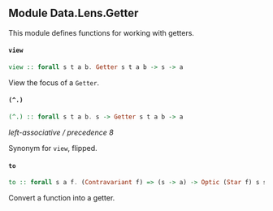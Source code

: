 ## Module Data.Lens.Getter

This module defines functions for working with getters.

#### `view`

``` purescript
view :: forall s t a b. Getter s t a b -> s -> a
```

View the focus of a `Getter`.

#### `(^.)`

``` purescript
(^.) :: forall s t a b. s -> Getter s t a b -> a
```

_left-associative / precedence 8_

Synonym for `view`, flipped.

#### `to`

``` purescript
to :: forall s a f. (Contravariant f) => (s -> a) -> Optic (Star f) s s a a
```

Convert a function into a getter.


